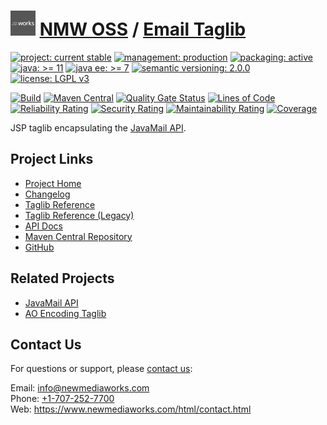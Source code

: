 # [<img src="nmw-logo.png" alt="NMW Logo" width="40" height="40">](https://github.com/newmediaworks) [NMW OSS](https://github.com/newmediaworks/nmw-oss) / [Email Taglib](https://github.com/newmediaworks/nmw-email-taglib)

[![project: current stable](https://oss.newmediaworks.com/ao-badges/project-current-stable.svg)](https://aoindustries.com/life-cycle#project-current-stable)
[![management: production](https://oss.newmediaworks.com/ao-badges/management-production.svg)](https://aoindustries.com/life-cycle#management-production)
[![packaging: active](https://oss.newmediaworks.com/ao-badges/packaging-active.svg)](https://aoindustries.com/life-cycle#packaging-active)  
[![java: &gt;= 11](https://oss.newmediaworks.com/ao-badges/java-11.svg)](https://docs.oracle.com/en/java/javase/11/)
[![java ee: &gt;= 7](https://oss.newmediaworks.com/ao-badges/javaee-7.svg)](https://docs.oracle.com/javaee/7/)
[![semantic versioning: 2.0.0](https://oss.newmediaworks.com/ao-badges/semver-2.0.0.svg)](https://semver.org/spec/v2.0.0.html)
[![license: LGPL v3](https://oss.newmediaworks.com/ao-badges/license-lgpl-3.0.svg)](https://www.gnu.org/licenses/lgpl-3.0)

[![Build](https://github.com/newmediaworks/nmw-email-taglib/workflows/Build/badge.svg?branch=master)](https://github.com/newmediaworks/nmw-email-taglib/actions?query=workflow%3ABuild)
[![Maven Central](https://maven-badges.herokuapp.com/maven-central/com.newmediaworks/nmw-email-taglib/badge.svg)](https://maven-badges.herokuapp.com/maven-central/com.newmediaworks/nmw-email-taglib)
[![Quality Gate Status](https://sonarcloud.io/api/project_badges/measure?branch=master&project=com.newmediaworks%3Anmw-email-taglib&metric=alert_status)](https://sonarcloud.io/dashboard?branch=master&id=com.newmediaworks%3Anmw-email-taglib)
[![Lines of Code](https://sonarcloud.io/api/project_badges/measure?branch=master&project=com.newmediaworks%3Anmw-email-taglib&metric=ncloc)](https://sonarcloud.io/component_measures?branch=master&id=com.newmediaworks%3Anmw-email-taglib&metric=ncloc)  
[![Reliability Rating](https://sonarcloud.io/api/project_badges/measure?branch=master&project=com.newmediaworks%3Anmw-email-taglib&metric=reliability_rating)](https://sonarcloud.io/component_measures?branch=master&id=com.newmediaworks%3Anmw-email-taglib&metric=Reliability)
[![Security Rating](https://sonarcloud.io/api/project_badges/measure?branch=master&project=com.newmediaworks%3Anmw-email-taglib&metric=security_rating)](https://sonarcloud.io/component_measures?branch=master&id=com.newmediaworks%3Anmw-email-taglib&metric=Security)
[![Maintainability Rating](https://sonarcloud.io/api/project_badges/measure?branch=master&project=com.newmediaworks%3Anmw-email-taglib&metric=sqale_rating)](https://sonarcloud.io/component_measures?branch=master&id=com.newmediaworks%3Anmw-email-taglib&metric=Maintainability)
[![Coverage](https://sonarcloud.io/api/project_badges/measure?branch=master&project=com.newmediaworks%3Anmw-email-taglib&metric=coverage)](https://sonarcloud.io/component_measures?branch=master&id=com.newmediaworks%3Anmw-email-taglib&metric=Coverage)

JSP taglib encapsulating the [JavaMail API](https://javaee.github.io/javamail/).

## Project Links
* [Project Home](https://oss.newmediaworks.com/email-taglib/)
* [Changelog](https://oss.newmediaworks.com/email-taglib/changelog)
* [Taglib Reference](https://oss.newmediaworks.com/email-taglib/nmw-email.tld/)
* [Taglib Reference (Legacy)](https://oss.newmediaworks.com/email-taglib/nmw-email-legacy.tld/)
* [API Docs](https://oss.newmediaworks.com/email-taglib/apidocs/)
* [Maven Central Repository](https://central.sonatype.com/artifact/com.newmediaworks/nmw-email-taglib)
* [GitHub](https://github.com/newmediaworks/nmw-email-taglib)

## Related Projects
* [JavaMail API](https://javaee.github.io/javamail/)
* [AO Encoding Taglib](https://github.com/ao-apps/ao-encoding-taglib)

## Contact Us
For questions or support, please [contact us](https://www.newmediaworks.com/html/contact.html):

Email: [info@newmediaworks.com](mailto:info@newmediaworks.com)  
Phone: [+1-707-252-7700](tel:+1-707-252-7700)  
Web: https://www.newmediaworks.com/html/contact.html
